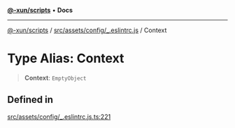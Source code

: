 [**@-xun/scripts**](../../../../../README.md) • **Docs**

***

[@-xun/scripts](../../../../../README.md) / [src/assets/config/\_.eslintrc.js](../README.md) / Context

# Type Alias: Context

> **Context**: `EmptyObject`

## Defined in

[src/assets/config/\_.eslintrc.js.ts:221](https://github.com/Xunnamius/xscripts/blob/df637b64db981c14c22a425e27a52a97500c0199/src/assets/config/_.eslintrc.js.ts#L221)
